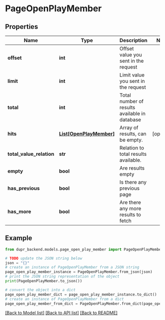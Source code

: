 # PageOpenPlayMember


## Properties

Name | Type | Description | Notes
------------ | ------------- | ------------- | -------------
**offset** | **int** | Offset value you sent in the request | 
**limit** | **int** | Limit value you sent in the request | 
**total** | **int** | Total number of results available in database | 
**hits** | [**List[OpenPlayMember]**](OpenPlayMember.md) | Array of results, can be empty. | [optional] 
**total_value_relation** | **str** | Relation to total results available. | 
**empty** | **bool** | Are results empty | 
**has_previous** | **bool** | Is there any previous page | 
**has_more** | **bool** | Are there any more results to fetch | 

## Example

```python
from dupr_backend.models.page_open_play_member import PageOpenPlayMember

# TODO update the JSON string below
json = "{}"
# create an instance of PageOpenPlayMember from a JSON string
page_open_play_member_instance = PageOpenPlayMember.from_json(json)
# print the JSON string representation of the object
print(PageOpenPlayMember.to_json())

# convert the object into a dict
page_open_play_member_dict = page_open_play_member_instance.to_dict()
# create an instance of PageOpenPlayMember from a dict
page_open_play_member_from_dict = PageOpenPlayMember.from_dict(page_open_play_member_dict)
```
[[Back to Model list]](../README.md#documentation-for-models) [[Back to API list]](../README.md#documentation-for-api-endpoints) [[Back to README]](../README.md)


